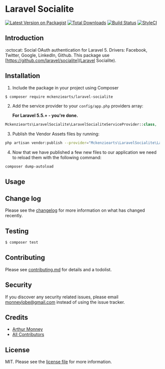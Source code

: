 # Laravel Socialite

[![Latest Version on Packagist][ico-version]][link-packagist]
[![Total Downloads][ico-downloads]][link-downloads]
[![Build Status][ico-travis]][link-travis]
[![StyleCI][ico-styleci]][link-styleci]

## Introduction

:octocat: Social OAuth authentication for Laravel 5. Drivers: Facebook, Twitter, Google, LinkedIn, Github. This package use [https://github.com/laravel/socialite](Laravel Socialite).

## Installation

1. Include the package in your project using Composer

  ``` bash
  $ composer require mckenziearts/laravel-socialite
  ```

2. Add the service provider to your `config/app.php` providers array:

   **For Laravel 5.5.+ - you're done.**

  ```php
  Mckenziearts\LaravelSocialite\LaravelSocialiteServiceProvider::class,
  ```
    
3. Publish the Vendor Assets files by running:

  ```bash
  php artisan vendor:publish --provider="Mckenziearts\LaravelSocialite\LaravelSocialiteServiceProvider"
  ```

4. Now that we have published a few new files to our application we need to reload them with the following command:

  ```bash
  composer dump-autoload
  ```
  
  
## Usage


## Change log

Please see the [changelog](changelog.md) for more information on what has changed recently.

## Testing

``` bash
$ composer test
```

## Contributing

Please see [contributing.md](contributing.md) for details and a todolist.

## Security

If you discover any security related issues, please email monneylobe@gmail.com instead of using the issue tracker.

## Credits

- [Arthur Monney][link-author]
- [All Contributors][link-contributors]

## License

MIT. Please see the [license file](license.md) for more information.

[ico-version]: https://img.shields.io/packagist/v/mckenziearts/laravel-socialite.svg?style=flat-square
[ico-downloads]: https://img.shields.io/packagist/dt/mckenziearts/laravel-socialite.svg?style=flat-square
[ico-travis]: https://img.shields.io/travis/mckenziearts/laravel-socialite/master.svg?style=flat-square
[ico-styleci]: https://styleci.io/repos/12345678/shield

[link-packagist]: https://packagist.org/packages/mckenziearts/laravel-socialite
[link-downloads]: https://packagist.org/packages/mckenziearts/laravel-socialite
[link-travis]: https://travis-ci.org/mckenziearts/laravel-socialite
[link-styleci]: https://styleci.io/repos/12345678
[link-author]: https://github.com/mckenziearts
[link-contributors]: ../../contributors]
